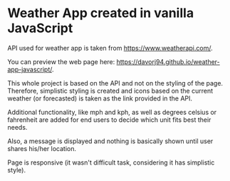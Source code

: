 # Weather App created in vanilla JavaScript

API used for weather app is taken from https://www.weatherapi.com/.

You can preview the web page here: https://davorj94.github.io/weather-app-javascript/.

This whole project is based on the API and not on the styling of the page. Therefore, simplistic styling is created and icons based on the current weather (or forecasted) is taken as the link provided in the API.

Additional functionality, like mph and kph, as well as degrees celsius or fahrenheit are added for end users to decide which unit fits best their needs.

Also, a message is displayed and nothing is basically shown until user shares his/her location.

Page is responsive (it wasn't difficult task, considering it has simplistic style).
